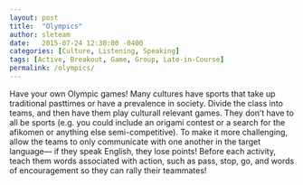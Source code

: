 ```yaml
---
layout: post
title:  "Olympics"
author: sleteam
date:   2015-07-24 12:30:00 -0400
categories: [Culture, Listening, Speaking]
tags: [Active, Breakout, Game, Group, Late-in-Course]
permalink: /olympics/
---
```

Have your own Olympic games! Many cultures have sports that take up traditional pasttimes or have a prevalence in society. Divide the class into teams, and then have them play culturall relevant games. They don’t have to all be sports (e.g. you could include an origami contest or a search for the afikomen or anything else semi-competitive). To make it more challenging, allow the teams to only communicate with one another in the target language— if they speak English, they lose points! Before each activity, teach them words associated with action, such as pass, stop, go, and words of encouragement so they can rally their teammates!